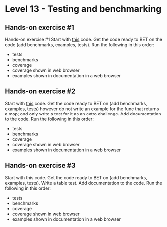 # Level 13 - Testing and benchmarking

## Hands-on exercise #1
Hands-on exercise #1
Start with [this](https://github.com/GoesToEleven/go-programming/tree/master/code_samples/010-ninja-level-thirteen/01/starting-code) code. Get the code ready to BET on the code (add benchmarks, examples, tests).
Run the following in this order:
* tests
* benchmarks
* coverage
* coverage shown in web browser
* examples shown in documentation in a web browser

## Hands-on exercise #2
Start with [this](https://github.com/GoesToEleven/go-programming/tree/master/code_samples/010-ninja-level-thirteen/02/01-code-starting) code. Get the code ready to BET on (add benchmarks, examples, tests) however do not write an example for the func that returns a map; and only write a test for it as an extra challenge. Add documentation to the code. Run the following in this order:
* tests
* benchmarks
* coverage
* coverage shown in web browser
* examples shown in documentation in a web browser

## Hands-on exercise #3
Start with this code. Get the code ready to BET on (add benchmarks, examples, tests). Write a table test. Add documentation to the code. Run the following in this order:
* tests
* benchmarks
* coverage
* coverage shown in web browser
* examples shown in documentation in a web browser
